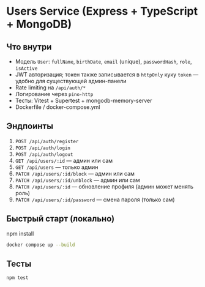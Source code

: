 # Users Service (Express + TypeScript + MongoDB)

## Что внутри
- Модель `User`: `fullName`, `birthDate`, `email` (unique), `passwordHash`, `role`, `isActive`
- JWT авторизация; токен также записывается в `httpOnly` куку `token` — удобно для существующей админ-панели
- Rate limiting на `/api/auth/*`
- Логирование через `pino-http`
- Тесты: Vitest + Supertest + mongodb-memory-server
- Dockerfile / docker-compose.yml

## Эндпоинты
1. `POST /api/auth/register`
2. `POST /api/auth/login`
3. `POST /api/auth/logout`
4. `GET /api/users/:id` — админ или сам
5. `GET /api/users` — только админ
6. `PATCH /api/users/:id/block` — админ или сам
7. `PATCH /api/users/:id/unblock` — админ или сам
8. `PATCH /api/users/:id` — обновление профиля (админ может менять роль)
9. `PATCH /api/users/:id/password` — смена пароля (только сам)

## Быстрый старт (локально)
npm install
```bash
docker compose up --build
```

## Тесты
```bash
npm test
```

